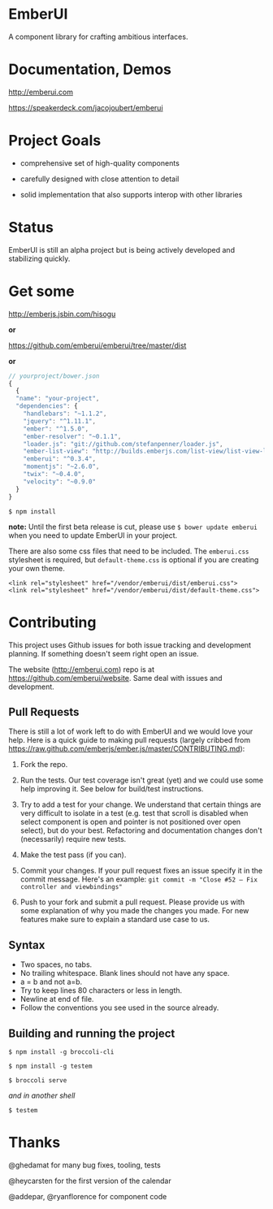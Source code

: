 EmberUI
=======

A component library for crafting ambitious interfaces.


Documentation, Demos
====================

http://emberui.com

https://speakerdeck.com/jacojoubert/emberui


Project Goals
=============

* comprehensive set of high-quality components

* carefully designed with close attention to detail

* solid implementation that also supports interop with other libraries


Status
======

EmberUI is still an alpha project but is being actively developed and stabilizing quickly.


Get some
========

http://emberjs.jsbin.com/hisogu

**or**

https://github.com/emberui/emberui/tree/master/dist

**or**

```javascript
// yourproject/bower.json
{
  {
  "name": "your-project",
  "dependencies": {
    "handlebars": "~1.1.2",
    "jquery": "^1.11.1",
    "ember": "^1.5.0",
    "ember-resolver": "~0.1.1",
    "loader.js": "git://github.com/stefanpenner/loader.js",
    "ember-list-view": "http://builds.emberjs.com/list-view/list-view-latest.js",
    "emberui": "^0.3.4",
    "momentjs": "~2.6.0",
    "twix": "~0.4.0",
    "velocity": "~0.9.0"
  }
}
```

`$ npm install`

**note:** Until the first beta release is cut, please use `$ bower update emberui` when you need to update EmberUI in your project.

There are also some css files that need to be included. The `emberui.css` stylesheet is required, but `default-theme.css` is optional if you are creating your own theme.

```
<link rel="stylesheet" href="/vendor/emberui/dist/emberui.css">
<link rel="stylesheet" href="/vendor/emberui/dist/default-theme.css">
```

# Contributing

This project uses Github issues for both issue tracking and development planning. If something doesn't seem right open an issue.

The website (http://emberui.com) repo is at https://github.com/emberui/website. Same deal with issues and development.

## Pull Requests

There is still a lot of work left to do with EmberUI and we would love your help. Here is a quick guide to making pull requests (largely cribbed from https://raw.github.com/emberjs/ember.js/master/CONTRIBUTING.md):

1. Fork the repo.

2. Run the tests. Our test coverage isn't great (yet) and we could use some help improving it. See below for build/test instructions.

3. Try to add a test for your change. We understand that certain things are very difficult to isolate in a test (e.g. test that scroll is disabled when select component is open and pointer is not positioned over open select), but do your best. Refactoring and documentation changes don't (necessarily) require new tests.

4. Make the test pass (if you can).

5. Commit your changes. If your pull request fixes an issue specify it in the commit message.
Here's an example: `git commit -m "Close #52 – Fix controller and viewbindings"`

6. Push to your fork and submit a pull request. Please provide us with some explanation of why you made the changes you made. For new features make sure to explain a standard use case to us.

## Syntax

* Two spaces, no tabs.
* No trailing whitespace. Blank lines should not have any space.
* a = b and not a=b.
* Try to keep lines 80 characters or less in length.
* Newline at end of file.
* Follow the conventions you see used in the source already.

## Building and running the project

`$ npm install -g broccoli-cli`

`$ npm install -g testem`

`$ broccoli serve`

*and in another shell*

`$ testem`


# Thanks

@ghedamat for many bug fixes, tooling, tests

@heycarsten for the first version of the calendar

@addepar, @ryanflorence for component code
